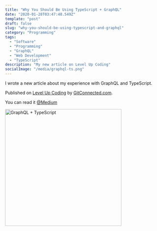 ```yaml
---
title: "Why You Should Be Using TypeScript + GraphQL"
date: "2020-01-28T03:47:48.549Z"
template: "post"
draft: false
slug: "why-you-should-be-using-typescript-and-graphql"
category: "Programming"
tags:
  - "Software"
  - "Programming"
  - "GraphQL"
  - "Web Development"
  - "TypeScript"
description: "My new article on Level Up Coding"
socialImage: "/media/graphql-ts.png"
---
```


I wrote a new article about my experience with GraphQL and TypeScript.

Published on [Level Up Coding](
https://levelup.gitconnected.com/why-you-should-be-using-typescript-graphql-5d87633f5363) by [GitConnected.com](https://gitconnected.com/).

You can read it [@Medium](https://levelup.gitconnected.com/why-you-should-be-using-typescript-graphql-5d87633f5363)

<a href="
https://levelup.gitconnected.com/why-you-should-be-using-typescript-graphql-5d87633f5363"><img src="/media/graphql-ts.png" alt="GraphQL + TypeScript" width="379"></a>